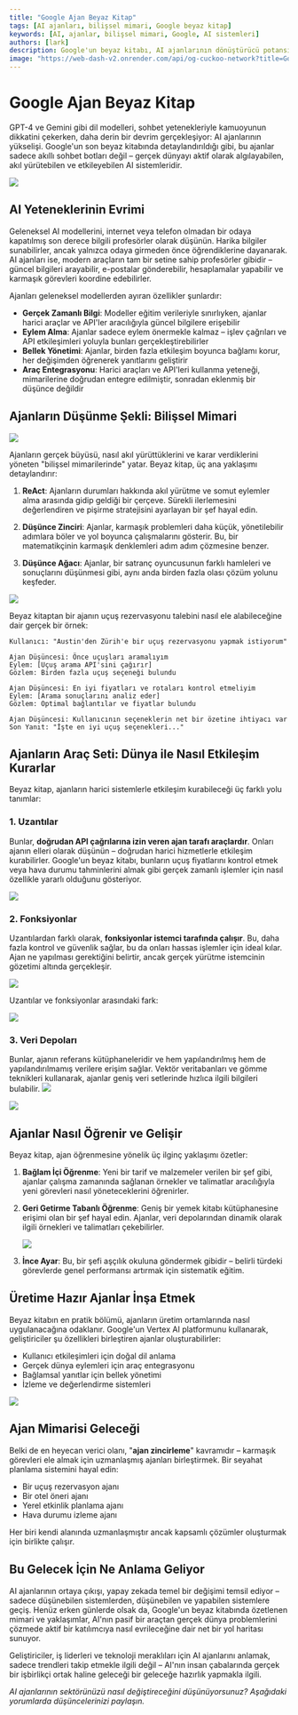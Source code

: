 ```yaml
---
title: "Google Ajan Beyaz Kitap"
tags: [AI ajanları, bilişsel mimari, Google beyaz kitap]
keywords: [AI, ajanlar, bilişsel mimari, Google, AI sistemleri]
authors: [lark]
description: Google'un beyaz kitabı, AI ajanlarının dönüştürücü potansiyelini ortaya koyarak, onların gerçek dünyayı algılama, akıl yürütme ve etkileme yeteneklerini sergiliyor. Bu ajanların, gerçek zamanlı bilgi erişimi, eylem alma yetenekleri ve araç entegrasyonu ile geleneksel AI modellerinden nasıl farklılaştığını keşfedin.
image: "https://web-dash-v2.onrender.com/api/og-cuckoo-network?title=Google%20Ajan%20Beyaz%20Kitap"
---
```


# Google Ajan Beyaz Kitap

GPT-4 ve Gemini gibi dil modelleri, sohbet yetenekleriyle kamuoyunun dikkatini çekerken, daha derin bir devrim gerçekleşiyor: AI ajanlarının yükselişi. Google'un son beyaz kitabında detaylandırıldığı gibi, bu ajanlar sadece akıllı sohbet botları değil – gerçek dünyayı aktif olarak algılayabilen, akıl yürütebilen ve etkileyebilen AI sistemleridir.

![](https://web-dash-v2.onrender.com/api/og-cuckoo-network?title=Google%20Ajan%20Beyaz%20Kitap)

## AI Yeteneklerinin Evrimi

Geleneksel AI modellerini, internet veya telefon olmadan bir odaya kapatılmış son derece bilgili profesörler olarak düşünün. Harika bilgiler sunabilirler, ancak yalnızca odaya girmeden önce öğrendiklerine dayanarak. AI ajanları ise, modern araçların tam bir setine sahip profesörler gibidir – güncel bilgileri arayabilir, e-postalar gönderebilir, hesaplamalar yapabilir ve karmaşık görevleri koordine edebilirler.

Ajanları geleneksel modellerden ayıran özellikler şunlardır:

- **Gerçek Zamanlı Bilgi**: Modeller eğitim verileriyle sınırlıyken, ajanlar harici araçlar ve API'ler aracılığıyla güncel bilgilere erişebilir
- **Eylem Alma**: Ajanlar sadece eylem önermekle kalmaz – işlev çağrıları ve API etkileşimleri yoluyla bunları gerçekleştirebilirler
- **Bellek Yönetimi**: Ajanlar, birden fazla etkileşim boyunca bağlamı korur, her değişimden öğrenerek yanıtlarını geliştirir
- **Araç Entegrasyonu**: Harici araçları ve API'leri kullanma yeteneği, mimarilerine doğrudan entegre edilmiştir, sonradan eklenmiş bir düşünce değildir

## Ajanların Düşünme Şekli: Bilişsel Mimari

![](https://cuckoo-network.b-cdn.net/google-agent-1-arch.webp)

Ajanların gerçek büyüsü, nasıl akıl yürüttüklerini ve karar verdiklerini yöneten "bilişsel mimarilerinde" yatar. Beyaz kitap, üç ana yaklaşımı detaylandırır:

1. **ReAct**: Ajanların durumları hakkında akıl yürütme ve somut eylemler alma arasında gidip geldiği bir çerçeve. Sürekli ilerlemesini değerlendiren ve pişirme stratejisini ayarlayan bir şef hayal edin.

2. **Düşünce Zinciri**: Ajanlar, karmaşık problemleri daha küçük, yönetilebilir adımlara böler ve yol boyunca çalışmalarını gösterir. Bu, bir matematikçinin karmaşık denklemleri adım adım çözmesine benzer.

3. **Düşünce Ağacı**: Ajanlar, bir satranç oyuncusunun farklı hamleleri ve sonuçlarını düşünmesi gibi, aynı anda birden fazla olası çözüm yolunu keşfeder.

![](https://cuckoo-network.b-cdn.net/google-agent-2-reasoning-in-the-orchestration-layer.webp)

Beyaz kitaptan bir ajanın uçuş rezervasyonu talebini nasıl ele alabileceğine dair gerçek bir örnek:

```
Kullanıcı: "Austin'den Zürih'e bir uçuş rezervasyonu yapmak istiyorum"

Ajan Düşüncesi: Önce uçuşları aramalıyım
Eylem: [Uçuş arama API'sini çağırır]
Gözlem: Birden fazla uçuş seçeneği bulundu

Ajan Düşüncesi: En iyi fiyatları ve rotaları kontrol etmeliyim
Eylem: [Arama sonuçlarını analiz eder]
Gözlem: Optimal bağlantılar ve fiyatlar bulundu

Ajan Düşüncesi: Kullanıcının seçeneklerin net bir özetine ihtiyacı var
Son Yanıt: "İşte en iyi uçuş seçenekleri..."
```

## Ajanların Araç Seti: Dünya ile Nasıl Etkileşim Kurarlar

Beyaz kitap, ajanların harici sistemlerle etkileşim kurabileceği üç farklı yolu tanımlar:

### 1. Uzantılar

Bunlar, **doğrudan API çağrılarına izin veren ajan tarafı araçlardır**. Onları ajanın elleri olarak düşünün – doğrudan harici hizmetlerle etkileşim kurabilirler. Google'un beyaz kitabı, bunların uçuş fiyatlarını kontrol etmek veya hava durumu tahminlerini almak gibi gerçek zamanlı işlemler için nasıl özellikle yararlı olduğunu gösteriyor.

![](https://cuckoo-network.b-cdn.net/google-agent-3-extension.webp)

### 2. Fonksiyonlar
Uzantılardan farklı olarak, **fonksiyonlar istemci tarafında çalışır**. Bu, daha fazla kontrol ve güvenlik sağlar, bu da onları hassas işlemler için ideal kılar. Ajan ne yapılması gerektiğini belirtir, ancak gerçek yürütme istemcinin gözetimi altında gerçekleşir.

![](https://cuckoo-network.b-cdn.net/google-agent-8-function.webp)

Uzantılar ve fonksiyonlar arasındaki fark:

![](https://cuckoo-network.b-cdn.net/google-agent-9-diff-extensions-functions.webp)

### 3. Veri Depoları

Bunlar, ajanın referans kütüphaneleridir ve hem yapılandırılmış hem de yapılandırılmamış verilere erişim sağlar. Vektör veritabanları ve gömme teknikleri kullanarak, ajanlar geniş veri setlerinde hızlıca ilgili bilgileri bulabilir.
![](https://cuckoo-network.b-cdn.net/google-agent-4-data-store.webp)

![](https://cuckoo-network.b-cdn.net/google-agent-5-data-store-details.webp)

## Ajanlar Nasıl Öğrenir ve Gelişir

Beyaz kitap, ajan öğrenmesine yönelik üç ilginç yaklaşımı özetler:

1. **Bağlam İçi Öğrenme**: Yeni bir tarif ve malzemeler verilen bir şef gibi, ajanlar çalışma zamanında sağlanan örnekler ve talimatlar aracılığıyla yeni görevleri nasıl yöneteceklerini öğrenirler.

2. **Geri Getirme Tabanlı Öğrenme**: Geniş bir yemek kitabı kütüphanesine erişimi olan bir şef hayal edin. Ajanlar, veri depolarından dinamik olarak ilgili örnekleri ve talimatları çekebilirler.

   ![](https://cuckoo-network.b-cdn.net/google-agent-6-rag-workflow.webp)

3. **İnce Ayar**: Bu, bir şefi aşçılık okuluna göndermek gibidir – belirli türdeki görevlerde genel performansı artırmak için sistematik eğitim.

## Üretime Hazır Ajanlar İnşa Etmek

Beyaz kitabın en pratik bölümü, ajanların üretim ortamlarında nasıl uygulanacağına odaklanır. Google'un Vertex AI platformunu kullanarak, geliştiriciler şu özellikleri birleştiren ajanlar oluşturabilirler:

- Kullanıcı etkileşimleri için doğal dil anlama
- Gerçek dünya eylemleri için araç entegrasyonu
- Bağlamsal yanıtlar için bellek yönetimi
- İzleme ve değerlendirme sistemleri

![](https://cuckoo-network.b-cdn.net/google-agent-7-e2e-built-with-vertex.webp)

## Ajan Mimarisi Geleceği

Belki de en heyecan verici olanı, "**ajan zincirleme**" kavramıdır – karmaşık görevleri ele almak için uzmanlaşmış ajanları birleştirmek. Bir seyahat planlama sistemini hayal edin:

- Bir uçuş rezervasyon ajanı
- Bir otel öneri ajanı
- Yerel etkinlik planlama ajanı
- Hava durumu izleme ajanı

Her biri kendi alanında uzmanlaşmıştır ancak kapsamlı çözümler oluşturmak için birlikte çalışır.

## Bu Gelecek İçin Ne Anlama Geliyor

AI ajanlarının ortaya çıkışı, yapay zekada temel bir değişimi temsil ediyor – sadece düşünebilen sistemlerden, düşünebilen ve yapabilen sistemlere geçiş. Henüz erken günlerde olsak da, Google'un beyaz kitabında özetlenen mimari ve yaklaşımlar, AI'nın pasif bir araçtan gerçek dünya problemlerini çözmede aktif bir katılımcıya nasıl evrileceğine dair net bir yol haritası sunuyor.

Geliştiriciler, iş liderleri ve teknoloji meraklıları için AI ajanlarını anlamak, sadece trendleri takip etmekle ilgili değil – AI'nın insan çabalarında gerçek bir işbirlikçi ortak haline geleceği bir geleceğe hazırlık yapmakla ilgili.

*AI ajanlarının sektörünüzü nasıl değiştireceğini düşünüyorsunuz? Aşağıdaki yorumlarda düşüncelerinizi paylaşın.*